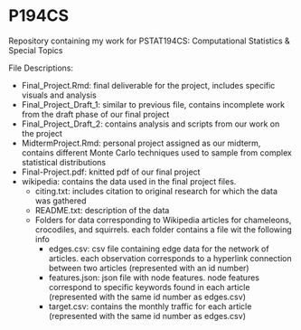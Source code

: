 # P194CS
Repository containing my work for PSTAT194CS: Computational Statistics &amp; Special Topics

File Descriptions:
* Final_Project.Rmd: final deliverable for the project, includes specific visuals and analysis
* Final_Project_Draft_1: similar to previous file, contains incomplete work from the draft phase of our final project
* Final_Project_Draft_2: contains analysis and scripts from our work on the project
* MidtermProject.Rmd: personal project assigned as our midterm, contains different Monte Carlo techniques used to sample from complex statistical distributions
* Final-Project.pdf: knitted pdf of our final project
* wikipedia: contains the data used in the final project files. 
  * citing.txt: includes citation to original research for which the data was gathered
  * README.txt: description of the data
  * Folders for data corresponding to Wikipedia articles for chameleons, crocodiles, and squirrels. each folder contains a file wit the following info
    * edges.csv: csv file containing edge data for the network of articles. each observation corresponds to a hyperlink connection between two articles (represented with an id number)
    * features.json: json file with node features. node features correspond to specific keywords found in each article (represented with the same id number as edges.csv)
    * target.csv: contains the monthly traffic for each article (represented with the same id number as edges.csv)
